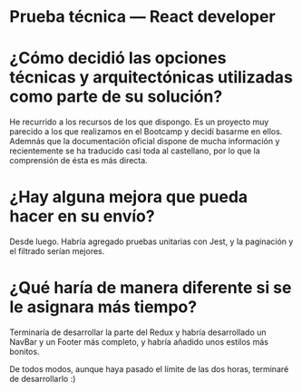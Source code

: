 # Prueba técnica — React developer

# ¿Cómo decidió las opciones técnicas y arquitectónicas utilizadas como parte de su solución?

He recurrido a los recursos de los que dispongo. Es un proyecto muy parecido a los que realizamos en el Bootcamp y decidí basarme en ellos.
Ademnás que la documentación oficial dispone de mucha información y recientemente se ha traducido casi toda al castellano, por lo que la comprensión
de ésta es más directa.


# ¿Hay alguna mejora que pueda hacer en su envío?

Desde luego. Habría agregado pruebas unitarias con Jest, y la paginación y el filtrado serían mejores.


# ¿Qué haría de manera diferente si se le asignara más tiempo?

Terminaría de desarrollar la parte del Redux y habría desarrollado un NavBar y un Footer más completo, y habría añadido unos estilos más bonitos.

De todos modos, aunque haya pasado el límite de las dos horas, terminaré de desarrollarlo :)
